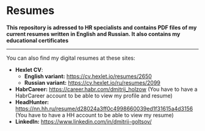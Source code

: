 # Resumes

**This repository is adressed to HR specialists and contains PDF files of my current resumes written in English and Russian. It also contains my educational certificates** 
***********

You can also find my digital resumes at these sites:

* **Hexlet CV**:
    + **English variant:** https://cv.hexlet.io/resumes/2650
    + **Russian variant:** https://cv.hexlet.io/ru/resumes/2099
* **HabrCareer:** https://career.habr.com/dmitrij_holzow (You have to have a HabrCareer account to be able to view my profile and resume)
* **HeadHunter:** https://nn.hh.ru/resume/d28024a3ff0c4998660039ed1f31615a4d3156 (You have to have a HH account to be able to view my resume)
* **LinkedIn:** https://www.linkedin.com/in/dmitrii-goltsov/
